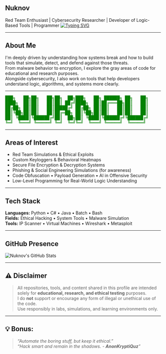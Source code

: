 ## Nuknov
Red Team Enthusiast |  Cybersecurity Researcher |  Developer of Logic-Based Tools |  Programmer
[![Typing SVG](https://readme-typing-svg.herokuapp.com?font=Courier&size=25&duration=2000&pause=500&color=00FF00&center=true&vCenter=true&width=600&lines=I+am+Nuknov;Red+Team+Operative;Cybersecurity+Researcher;Exploit+Developer;OSINT+Hunter;Offensive+Security+Specialist)](https://git.io/typing-svg)


---

##  About Me

I'm deeply driven by understanding how systems break and how to build tools that simulate, detect, and defend against those threats.  
From malware behavior to encryption, I explore the gray areas of code for educational and research purposes.  
Alongside cybersecurity, I also work on tools that help developers understand logic, algorithms, and systems more clearly.

---

<pre style="color:green;">
███╗   ██╗██╗   ██╗██╗  ██╗███╗   ██╗ ██████╗ ██╗   ██╗
████╗  ██║██║   ██║██║ ██╔╝████╗  ██║██╔═══██╗██║   ██║
██╔██╗ ██║██║   ██║█████╔╝ ██╔██╗ ██║██║   ██║██║   ██║
██║╚██╗██║██║   ██║██╔═██╗ ██║╚██╗██║██║   ██║██║   ██║
██║ ╚████║╚██████╔╝██║  ██╗██║ ╚████║╚██████╔╝╚██████╔╝
╚═╝  ╚═══╝ ╚═════╝ ╚═╝  ╚═╝╚═╝  ╚═══╝ ╚═════╝  ╚═════╝
</pre>

--- 

##  Areas of Interest

- Red Team Simulations & Ethical Exploits  
- Custom Keyloggers & Behavioral Heatmaps  
- Secure File Encryption & Decryption Systems  
- Phishing & Social Engineering Simulations (for awareness)  
- Code Obfuscation • Payload Generation • AI in Offensive Security  
- Low-Level Programming for Real-World Logic Understanding  

---

##  Tech Stack

**Languages:** Python • C# • Java • Batch • Bash  
**Fields:** Ethical Hacking • System Tools • Malware Simulation  
**Tools:** IP Scanner • Virtual Machines • Wireshark • Metasploit

---

##  GitHub Presence

![Nuknov's GitHub Stats](https://github-readme-stats.vercel.app/api?username=Nuknov&show_icons=true&theme=radical)   

---

## ⚠️ Disclaimer

> All repositories, tools, and content shared in this profile are intended solely for **educational, research, and ethical testing** purposes.  
> I do **not** support or encourage any form of illegal or unethical use of the code.  
> Use responsibly in labs, simulations, and learning environments only.

---

## 💡 Bonus:
>*“Automate the boring stuff, but keep it ethical.”*  
>*“Hack smart and remain in the shadows. - **AnonKryptiQuz**”*  
